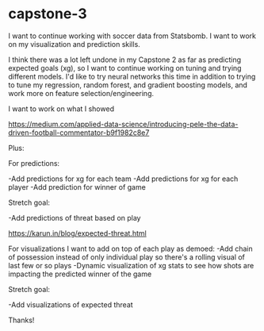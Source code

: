 # capstone-3

I want to continue working with soccer data from Statsbomb. I want to work on my visualization and prediction skills.

I think there was a lot left undone in my Capstone 2 as far as predicting expected goals (xg), so I want to continue working on tuning and trying different models. I'd like to try neural networks this time in addition to trying to tune my regression, random forest, and gradient boosting models, and work more on feature selection/engineering.

I want to work on what I showed

https://medium.com/applied-data-science/introducing-pele-the-data-driven-football-commentator-b9f1982c8e7

Plus:

For predictions:

-Add predictions for xg for each team
-Add predictions for xg for each player
-Add prediction for winner of game

Stretch goal:

-Add predictions of threat based on play

https://karun.in/blog/expected-threat.html

For visualizations I want to add on top of each play as demoed:
-Add chain of possession instead of only individual play so there's a rolling visual of last few or so plays
-Dynamic visualization of xg stats to see how shots are impacting the predicted winner of the game

Stretch goal:

-Add visualizations of expected threat

Thanks!

